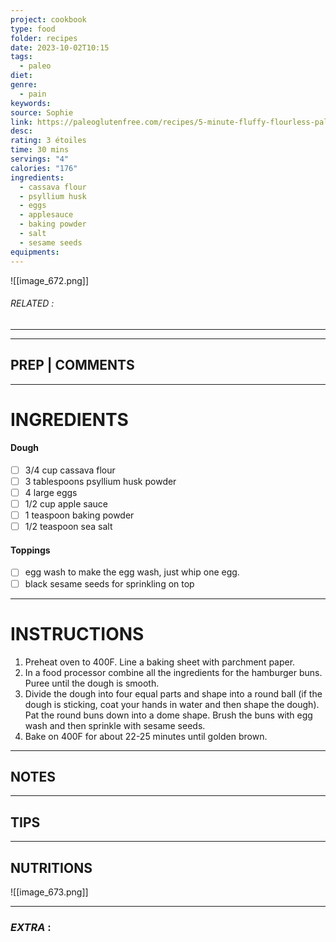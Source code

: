 ```yaml
---
project: cookbook
type: food
folder: recipes
date: 2023-10-02T10:15
tags:
  - paleo
diet: 
genre:
  - pain
keywords: 
source: Sophie
link: https://paleoglutenfree.com/recipes/5-minute-fluffy-flourless-paleo-hamburger-buns/
desc: 
rating: 3 étoiles
time: 30 mins
servings: "4"
calories: "176"
ingredients:
  - cassava flour
  - psyllium husk
  - eggs
  - applesauce
  - baking powder
  - salt
  - sesame seeds
equipments:
---
```


![[image_672.png]]
###### *RELATED* : 
---


---
## PREP | COMMENTS



---
# INGREDIENTS

#### Dough

- [ ] 3/4 cup cassava flour
- [ ] 3 tablespoons psyllium husk powder
- [ ] 4 large eggs
- [ ] 1/2 cup apple sauce
- [ ] 1 teaspoon baking powder
- [ ] 1/2 teaspoon sea salt

#### Toppings

- [ ] egg wash to make the egg wash, just whip one egg.
- [ ] black sesame seeds for sprinkling on top

---
# INSTRUCTIONS

1. Preheat oven to 400F. Line a baking sheet with parchment paper.  
2. In a food processor combine all the ingredients for the hamburger buns. Puree until the dough is smooth.  
3. Divide the dough into four equal parts and shape into a round ball (if the dough is sticking, coat your hands in water and then shape the dough). Pat the round buns down into a dome shape. Brush the buns with egg wash and then sprinkle with sesame seeds.  
4. Bake on 400F for about 22-25 minutes until golden brown.

---
## NOTES



---
## TIPS



---
## NUTRITIONS

![[image_673.png]]

---
### *EXTRA* :



